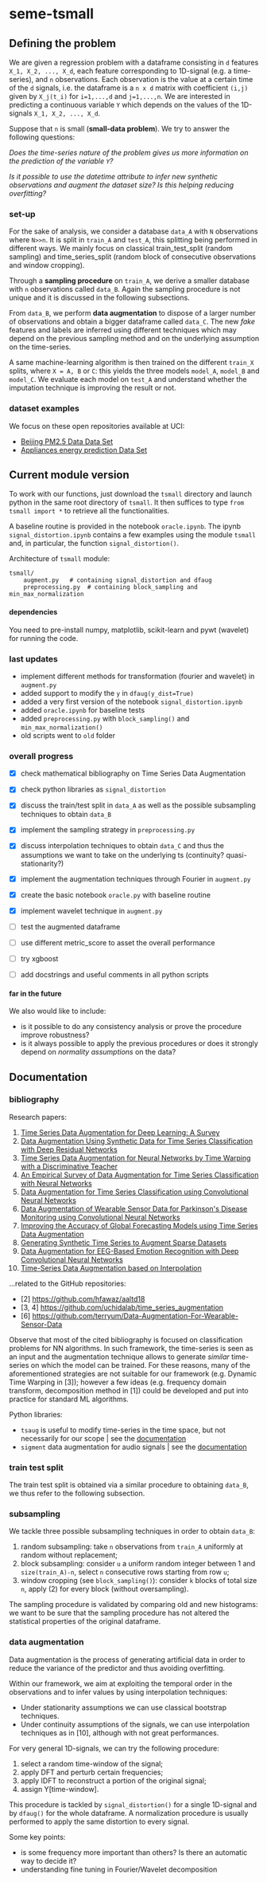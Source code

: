 # seme-tsmall

## Defining the problem
We are given a regression problem with a dataframe consisting in `d` features `X_1, X_2, ..., X_d`,  each feature corresponding to 1D-signal  (e.g. a time-series), and `n` observations. Each observation is the value at a certain time of the `d` signals, i.e. the dataframe is a `n x d` matrix with coefficient `(i,j)` given by `X_j(t_i)` for `i=1,...,d` and `j=1,...,n`. We are interested in predicting a continuous variable `Y` which depends on the values of the 1D-signals `X_1, X_2, ..., X_d`.

Suppose that `n` is small (**small-data problem**). We try to answer the following questions:

*Does the time-series nature of the problem gives us more information on the prediction of the variable `Y`?*

*Is it possible to use the datetime attribute to infer new synthetic observations and augment the dataset size? Is this helping reducing overfitting?*

### set-up
For the sake of analysis, we consider a database `data_A` with `N` observations where `N>>n`. It is split in `train_A` and `test_A`, this splitting being performed in different ways. We mainly focus on classical train_test_split (random sampling) and time_series_split (random block of consecutive observations and window cropping).

Through a **sampling procedure** on `train_A`, we derive a smaller database with `n` observations called `data_B`. Again the sampling procedure is not unique and it is discussed in the following subsections.

From `data_B`, we perform **data augmentation** to dispose of a larger number of observations and obtain a bigger dataframe called `data_C`.
The new *fake* features and labels are inferred using different techniques which may depend on the previous sampling method and on the underlying assumption on the time-series.

A same machine-learning algorithm is then trained on the different `train_X` splits, where `X = A, B` or `C`: this yields the three models `model_A`, `model_B` and `model_C`. We evaluate each model on `test_A` and understand whether the imputation technique is improving the result or not.

### dataset examples
We focus on these open repositories available at UCI:
 - [Beijing PM2.5 Data Data Set](https://archive.ics.uci.edu/ml/datasets/Beijing+PM2.5+Data)
 - [Appliances energy prediction Data Set](https://archive.ics.uci.edu/ml/datasets/Appliances+energy+prediction)

## Current module version
To work with our functions, just download the `tsmall` directory and launch python in the same root directory of `tsmall`. It then suffices to type `from tsmall import *` to retrieve all the functionalities.

A baseline routine is provided in the notebook `oracle.ipynb`. The ipynb `signal_distortion.ipynb` contains a few examples using the module `tsmall` and, in particular, the function `signal_distortion()`.

Architecture of `tsmall` module:
```
tsmall/
    augment.py   # containing signal_distortion and dfaug
    preprocessing.py  # containing block_sampling and min_max_normalization
```

#### dependencies
You need to pre-install numpy, matplotlib, scikit-learn and pywt (wavelet) for running the code.

### last updates
 - implement different methods for transformation (fourier and wavelet) in `augment.py`
 - added support to modify the `y` in `dfaug(y_dist=True)`
 - added a very first version of the notebook `signal_distortion.ipynb`
 - added `oracle.ipynb` for baseline tests
 - added `preprocessing.py` with `block_sampling()` and `min_max_normalization()`
 - old scripts went to `old` folder


### overall progress
 - [x] check mathematical bibliography on Time Series Data Augmentation
 - [x] check python libraries as `signal_distortion`
 - [x] discuss the train/test split in `data_A` as well as the possible subsampling techniques to obtain `data_B`
 - [x] implement the sampling strategy in `preprocessing.py`
 - [x] discuss interpolation techniques to obtain `data_C` and thus the assumptions we want to take on the underlying ts (continuity? quasi-stationarity?)
 - [x] implement the augmentation techniques through Fourier in `augment.py`
 - [x] create the basic notebook `oracle.py` with baseline routine
 - [x] implement wavelet technique in `augment.py`
 - [ ] test the augmented dataframe
 - [ ] use different metric_score to asset the overall performance
 - [ ] try xgboost
 - [ ] add docstrings and useful comments in all python scripts



#### far in the future
 We also would like to include:
  - is it possible to do any consistency analysis or prove the procedure improve robustness?
  - is it always possible to apply the previous procedures or does it strongly depend on *normality assumptions* on the data?

## Documentation

### bibliography
Research papers:
 1. [Time Series Data Augmentation for Deep Learning: A Survey](https://arxiv.org/abs/2002.12478)
 2. [Data Augmentation Using Synthetic Data for Time Series Classification with Deep Residual Networks](https://arxiv.org/abs/1808.02455)
 3. [Time Series Data Augmentation for Neural Networks by Time Warping with a Discriminative Teacher](https://arxiv.org/abs/2004.08780)
 4. [An Empirical Survey of Data Augmentation for Time Series Classification with Neural Networks](https://arxiv.org/abs/2007.15951)
 5. [Data Augmentation for Time Series Classification using Convolutional Neural Networks](https://halshs.archives-ouvertes.fr/halshs-01357973)
 6. [Data Augmentation of Wearable Sensor Data for Parkinson's Disease Monitoring using Convolutional Neural Networks](https://arxiv.org/abs/1706.00527)
 7. [Improving the Accuracy of Global Forecasting Models using Time Series Data Augmentation](https://arxiv.org/abs/2008.02663v1)
 8. [Generating Synthetic Time Series to Augment Sparse Datasets](https://ieeexplore.ieee.org/document/8215569)
 9. [Data Augmentation for EEG-Based Emotion Recognition with Deep Convolutional Neural Networks](https://link.springer.com/chapter/10.1007/978-3-319-73600-6_8)
 10. [Time-Series Data Augmentation based on Interpolation](https://www.sciencedirect.com/science/article/pii/S1877050920316914)

...related to the GitHub repositories:
 - [2] https://github.com/hfawaz/aaltd18
 - [3, 4] https://github.com/uchidalab/time_series_augmentation
 - [6] https://github.com/terryum/Data-Augmentation-For-Wearable-Sensor-Data

 Observe that most of the cited bibliography is focused on classification problems for NN algorithms. In such framework, the time-series is seen as an input and the augmentation technique allows to generate *similar* time-series on which the model can be trained. For these reasons, many of the aforementioned strategies are not suitable for our framework (e.g. Dynamic Time Warping in [3]); however a few ideas (e.g. frequency domain transform, decomposition method in [1]) could be developed and put into practice for standard ML algorithms.

 Python libraries:
 - `tsaug` is useful to modify time-series in the time space, but not necessarily for our scope | see the [documentation](https://signal_distortion.readthedocs.io/en/stable/index.html)
 - `sigment` data augmentation for audio signals | see the [documentation](https://notes.eonu.net/docs/sigment/0.1.1/index.html)

### train test split
The train test split is obtained via a similar procedure to obtaining `data_B`, we thus refer to the following subsection.

### subsampling
We tackle three possible subsampling techniques in order to obtain `data_B`:
 1. random subsampling: take `n` observations from `train_A` uniformly at random without replacement;
 2. block subsampling: consider `u` a uniform random integer between 1 and `size(train_A)-n`, select `n` consecutive rows starting from row `u`;
 3. window cropping (see `block_sampling()`): consider `k` blocks of total size `n`, apply (2) for every block (without oversampling).

 The sampling procedure is validated by comparing old and new histograms: we want to be sure that the sampling procedure has not altered the statistical properties of the original dataframe.

### data augmentation
Data augmentation is the process of generating artificial data in order to reduce the variance of the predictor and thus avoiding overfitting.

Within our framework, we aim at exploiting the temporal order in the observations and to infer values by using interpolation techniques:
 - Under stationarity assumptions we can use classical bootstrap techniques.
 - Under continuity assumptions of the signals, we can use interpolation techniques as in [10], although with not great performances.

For very general 1D-signals, we can try the following procedure:
 1. select a random time-window of the signal;
 2. apply DFT and perturb certain frequencies;
 3. apply IDFT to reconstruct a portion of the original signal;
 4. assign Y[time-window].

This procedure is tackled by `signal_distortion()` for a single 1D-signal and by `dfaug()` for the whole dataframe. A normalization procedure is usually performed to apply the same distortion to every signal.

Some key points:
 - is some frequency more important than others? Is there an automatic way to decide it?
 - understanding fine tuning in Fourier/Wavelet decomposition
